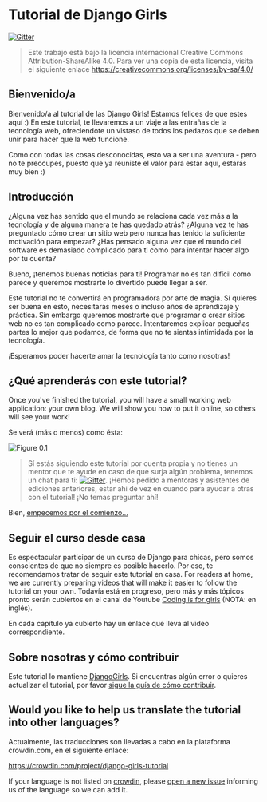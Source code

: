 # Tutorial de Django Girls

[![Gitter](https://badges.gitter.im/DjangoGirls/tutorial.svg)](https://gitter.im/DjangoGirls/tutorial)

> Este trabajo está bajo la licencia internacional Creative Commons Attribution-ShareAlike 4.0. Para ver una copia de esta licencia, visita el siguiente enlace https://creativecommons.org/licenses/by-sa/4.0/

## Bienvenido/a

Bienvenido/a al tutorial de las Django Girls! Estamos felices de que estes aquí :) En este tutorial, te llevaremos a un viaje a las entrañas de la tecnología web, ofreciendote un vistaso de todos los pedazos que se deben unir para hacer que la web funcione.

Como con todas las cosas desconocidas, esto va a ser una aventura - pero no te preocupes, puesto que ya reuniste el valor para estar aquí, estarás muy bien :)

## Introducción

¿Alguna vez has sentido que el mundo se relaciona cada vez más a la tecnología y de alguna manera te has quedado atrás? ¿Alguna vez te has preguntado cómo crear un sitio web pero nunca has tenido la suficiente motivación para empezar? ¿Has pensado alguna vez que el mundo del software es demasiado complicado para ti como para intentar hacer algo por tu cuenta?

Bueno, ¡tenemos buenas noticias para ti! Programar no es tan difícil como parece y queremos mostrarte lo divertido puede llegar a ser.

Este tutorial no te convertirá en programadora por arte de magia. Sí quieres ser buena en esto, necesitarás meses o incluso años de aprendizaje y práctica. Sin embargo queremos mostrarte que programar o crear sitios web no es tan complicado como parece. Intentaremos explicar pequeñas partes lo mejor que podamos, de forma que no te sientas intimidada por la tecnología.

¡Esperamos poder hacerte amar la tecnología tanto como nosotras!

## ¿Qué aprenderás con este tutorial?

Once you've finished the tutorial, you will have a small working web application: your own blog. We will show you how to put it online, so others will see your work!

Se verá (más o menos) como ésta:

![Figure 0.1](images/application.png)

> Sí estás siguiendo este tutorial por cuenta propia y no tienes un mentor que te ayude en caso de que surja algún problema, tenemos un chat para ti: [![Gitter](https://badges.gitter.im/DjangoGirls/tutorial.svg)](https://gitter.im/DjangoGirls/tutorial). ¡Hemos pedido a mentoras y asistentes de ediciones anteriores, estar ahi de vez en cuando para ayudar a otras con el tutorial! ¡No temas preguntar ahí!

Bien, [empecemos por el comienzo...](./how_the_internet_works/README.md)

## Seguir el curso desde casa

Es espectacular participar de un curso de Django para chicas, pero somos conscientes de que no siempre es posible hacerlo. Por eso, te recomendamos tratar de seguir este tutorial en casa. For readers at home, we are currently preparing videos that will make it easier to follow the tutorial on your own. Todavía está en progreso, pero más y más tópicos pronto serán cubiertos en el canal de Youtube [Coding is for girls](https://www.youtube.com/channel/UC0hNd2uW8jTR5K3KBzRuG2A/feed) (NOTA: en inglés).

En cada capítulo ya cubierto hay un enlace que lleva al video correspondiente.

## Sobre nosotras y cómo contribuir

Este tutorial lo mantiene [DjangoGirls](https://djangogirls.org/). Si encuentras algún error o quieres actualizar el tutorial, por favor [sigue la guía de cómo contribuir](https://github.com/DjangoGirls/tutorial/blob/master/README.md).

## Would you like to help us translate the tutorial into other languages?

Actualmente, las traducciones son llevadas a cabo en la plataforma crowdin.com, en el siguiente enlace:

https://crowdin.com/project/django-girls-tutorial

If your language is not listed on [crowdin](https://crowdin.com/), please [open a new issue](https://github.com/DjangoGirls/tutorial/issues/new) informing us of the language so we can add it.